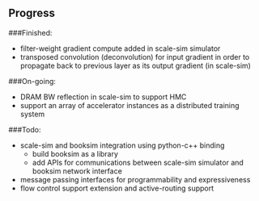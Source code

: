 ## Progress

###Finished:
- filter-weight gradient compute added in scale-sim simulator
- transposed convolution (deconvolution) for input gradient in order to propagate back to previous layer as its output gradient (in scale-sim)

###On-going:
- DRAM BW reflection in scale-sim to support HMC
- support an array of accelerator instances as a distributed training system

###Todo:
- scale-sim and booksim integration using python-c++ binding
     - build booksim as a library
     - add APIs for communications between scale-sim simulator and booksim network interface
- message passing interfaces for programmability and expressiveness
- flow control support extension and active-routing support